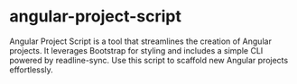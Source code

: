 # angular-project-script
 Angular Project Script is a tool that streamlines the creation of Angular projects. It leverages Bootstrap for styling and includes a simple CLI powered by readline-sync. Use this script to scaffold new Angular projects effortlessly.
